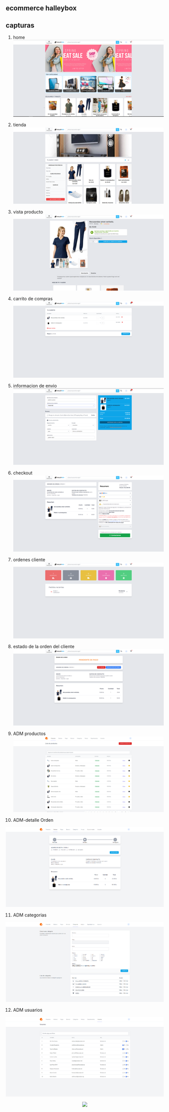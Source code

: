 ## ecommerce halleybox

## capturas

1) home
   <img src="images/home-halleybox.PNG"/>

2) tienda
   <img src="images/tienda.PNG"/>

3) vista producto
   <img src="images/producto-halleybox.PNG"/>

4) carrito de compras
   <img src="images/carrito-halleybox.PNG"/>

5) informacion de envio
   <img src="images/inf-envio.PNG"/>

6) checkout
   <img src="images/checkout.PNG"/>

7) ordenes cliente
   <img src="images/ordenes-cliente.PNG"/>

8) estado de la orden del cliente
   <img src="images/estado-orden-cliente.PNG"/>

9) ADM productos
   <img src="images/adm-products.PNG"/>

10) ADM-detalle Orden
   <img src="images/adm-detalle-orden.PNG"/>

11) ADM categorias
   <img src="images/adm-categories.PNG"/>

12) ADM usuarios
   <img src="images/roles-usuarios.PNG"/>



<p align="center"><a href="https://laravel.com" target="_blank"><img src="https://raw.githubusercontent.com/laravel/art/master/logo-lockup/5%20SVG/2%20CMYK/1%20Full%20Color/laravel-logolockup-cmyk-red.svg" width="400"></a></p>
